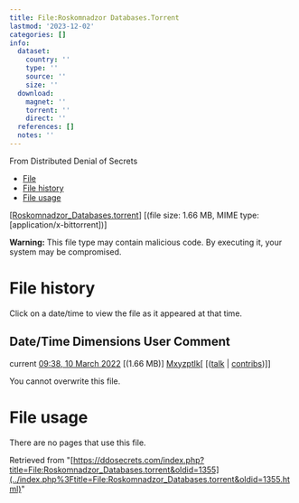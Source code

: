 ```yaml
---
title: File:Roskomnadzor Databases.Torrent
lastmod: '2023-12-02'
categories: []
info:
  dataset:
    country: ''
    type: ''
    source: ''
    size: ''
  download:
    magnet: ''
    torrent: ''
    direct: ''
  references: []
  notes: ''
---
```




From Distributed Denial of Secrets

- [File](./File:Roskomnadzor_Databases.torrent.html#file)
- [File
history](./File:Roskomnadzor_Databases.torrent.html#filehistory)
- [File usage](./File:Roskomnadzor_Databases.torrent.html#filelinks)

[[Roskomnadzor_Databases.torrent](../images/b/ba/Roskomnadzor_Databases.torrent "Roskomnadzor Databases.torrent")]
‎[(file size: 1.66 MB, MIME type:
[application/x-bittorrent])]

**Warning:** This file type may contain malicious code. By executing it,
your system may be compromised.

# File history

Click on a date/time to view the file as it appeared at that time.

Date/Time Dimensions User Comment
---
current [09:38, 10 March 2022](../images/b/ba/Roskomnadzor_Databases.torrent) [(1.66 MB)] [Mxyzptlk](../index.php%3Ftitle=User:Mxyzptlk&action=edit&redlink=1.html "User:Mxyzptlk (page does not exist)")[ [([talk](../index.php%3Ftitle=User_talk:Mxyzptlk&action=edit&redlink=1.html "User talk:Mxyzptlk (page does not exist)") | [contribs](./Special:Contributions/Mxyzptlk.html "Special:Contributions/Mxyzptlk"))]]

You cannot overwrite this file.

# File usage

There are no pages that use this file.

Retrieved from
"[https://ddosecrets.com/index.php?title=File:Roskomnadzor_Databases.torrent&oldid=1355](../index.php%3Ftitle=File:Roskomnadzor_Databases.torrent&oldid=1355.html)"

